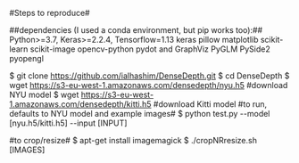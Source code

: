 #Steps to reproduce#

##dependencies (I used a conda environment, but pip works too):##
Python>=3.7, Keras>=2.2.4, Tensorflow=1.13
keras pillow matplotlib scikit-learn scikit-image opencv-python pydot and GraphViz PyGLM PySide2 pyopengl

$ git clone https://github.com/ialhashim/DenseDepth.git
$ cd DenseDepth
$ wget https://s3-eu-west-1.amazonaws.com/densedepth/nyu.h5 #download NYU model
$ wget https://s3-eu-west-1.amazonaws.com/densedepth/kitti.h5 #download Kitti model
#to run, defaults to NYU model and example images#
$ python test.py --model [nyu.h5/kitti.h5] --input [INPUT]

#to crop/resize#
$ apt-get install imagemagick
$ ./cropNRresize.sh [IMAGES]




